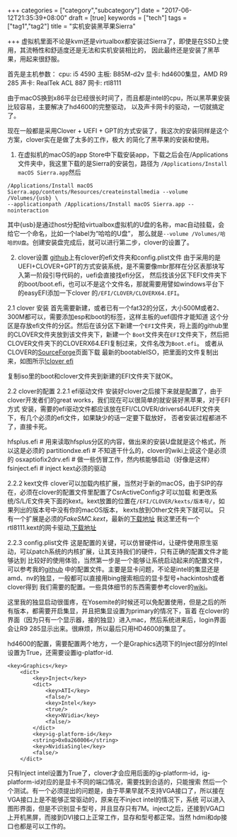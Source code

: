 +++
categories = ["category","subcategory"]
date = "2017-06-12T21:35:39+08:00"
draft = [true]
keywords = ["tech"]
tags = ["tag1","tag2"]
title = "实机安装黑苹果Sierra"

+++
虚拟机里面不论是kvm还是virtualbox都安装过Sierra了，即使是在SSD上使用，其流畅性和舒适度还是无法和实机安装相比的，
因此最终还是安装了黑苹果，用起来很舒服。

首先是主机参数：
cpu:       i5 4590
主板:      B85M-d2v
显卡:      hd4600集显，AMD R9 285
声卡:      RealTek ACL 887
网卡:      rtl8111

由于macOS换到x86平台已经很长时间了，而且都是intel的cpu，所以黑苹果安装比较容易，主要解决了hd4600的完整驱动，
以及声卡网卡的驱动，一切就搞定了。

现在一般都是采用Clover + UEFI + GPT的方式安装了，我这次的安装同样是这个方案，clover实在是做了太多的工作，极大
的简化了黑苹果的安装和使用。

1. 在虚拟机的macOS的app Store中下载安装app，下载之后会在/Applications文件夹中，我这里下载的是Sierra的安装包，路径为
`/Applications/Install macOS Sierra.app`然后
```
/Applications/Install macOS Sierra.app/contents/Resources/createinstallmedia --volume /Volumes/{usb} \
--applicationpath /Applications/Install macOS Sierra.app --nointeraction
```
其中{usb}是通过host分配给virtualbox虚拟机的U盘的名称，mac自动挂载，会给它一个命名，比如一个label为“哈哈的U盘”，
那么就是`--volume /Volumes/哈哈的U盘`。创建安装盘完成后，就可以进行第二步，clover的设置了。

2. clover设置
[github](https://github.com/linuxhenhao/hackintosh)上有clover的efi文件夹和config.plist文件
由于采用的是UEFI+CLOVER+GPT的方式安装系统，是不需要像mbr那样在分区表那块写入第一阶段引导代码的，uefi会直接找efi分区，
然后找该分区下EFI文件夹下的boot/boot.efi，也可以不是这个文件名，那就需要用譬如windows平台下的easyEFI添加一下clover
的`/EFI/CLOVER/CLOVERX64.EFI`。

2.1 clover 安装
首先需要新建，或者已有一个fat32的分区，大小500M或者2、300M都可以，需要添加esp和boot的标签，这样主板的uefi固件才能知道
这个分区是存放efi文件的分区。然后在该分区下新建一个`EFI`文件夹，将上面的github里的CLOVER文件夹放到该文件夹下，新建一个
`Boot`文件夹在`EFI`文件夹下，然后把CLOVER文件夹下的CLOVERX64.EFI复制过来，文件名改为`Boot.efi`。
或者从CLOVER的[SourceForge](https://sourceforge.net/projects/cloverefiboot/files/Bootable_ISO/)页面下载
最新的bootableISO，把里面的文件复制出来，如图所示[!clover efi](/images/bootableEFIClover.png)

复制iso里的boot和clover文件夹到新建的EFI文件夹下就OK。

2.2 clover的配置
2.2.1 efi驱动文件
安装好clover之后接下来就是配置了，由于clover开发者们的great works，我们现在可以很简单的就安装好黑苹果，对于EFI方式
安装，需要的efi驱动文件都应该放在EFI/CLOVER/drivers64UEFI文件夹下，有几个必须的efi文件，如果缺少的话一定要下载放好，
否者安装过程都进不了，直接卡死。

hfsplus.efi  # 用来读取hfsplus分区的内容，做出来的安装U盘就是这个格式，所以这是必须的
partitiondxe.efi  # 不知道干什么的，clover的wiki上说这个是必须的
osxaptiofix2drv.efi  # 做一些仿冒工作，然内核能够启动（好像是这样）
fsinject.efi  # inject kext必须的驱动

2.2.2 kext文件
clover可以加载内核扩展，当然对于新的macOS，由于SIP的存在，必须在clover的配置文件里配置了CsrActiveConfig才可以加载
和更改系统/S/L/E文件夹下面的kext。kext放置的位置在`/EFI/CLOVER/kexts/版本号/`，如果列出的版本号中没有你的macOS版本，
kexts放到Other文件夹下就可以。
只有一个扩展是必须的*FakeSMC.kext*，最新的[下载地址](https://bitbucket.org/RehabMan/os-x-fakesmc-kozlek/downloads/)
我这里还有一个rtl8111.kext的网卡驱动,[下载地址](https://bitbucket.org/RehabMan/os-x-realtek-network/downloads/)

2.2.3 config.plist文件
这是配置的关键，可以仿冒硬件id，让硬件使用原生驱动，可以patch系统的内核扩展，让其支持我们的硬件，只有正确的配置文件才能够达到
比较好的使用体验，当然第一步是一个能够让系统启动起来的配置文件，可以参考我的[github](https://github.com/linuxhenhao/hackintosh)
中的配置文件。主要是显卡问题，不论是intel的集显还是amd、nv的独显，一般都可以直接用bing搜索相应的显卡型号+hackintosh或者clover得到
我们需要的配置。一些具体细节的东西需要参考clover的[wiki](https://clover-wiki.zetam.org/Configuration)。

这里我的独显启动很蛋疼，在Yosemite的时候还可以免配置使用，但是之后的所有版本，都需要开启集显，并且把集显设置为primary的情况下，盲着
在clover的界面（因为只有一个显示器，接的独显）进入mac，然后系统进来后，login界面会让R9 285显示出来。很麻烦，所以最后只用HD4600的集显了。

hd4600的配置，需要配置两个地方，一个是Graphics选项下的Inject部分的Intel设置为True，还需要设置ig-platfor-id.
```
<key>Graphics</key>
	<dict>
		<key>Inject</key>
		<dict>
			<key>ATI</key>
			<false/>
			<key>Intel</key>
			<true/>
			<key>NVidia</key>
			<false/>
		</dict>
		<key>ig-platform-id</key>
		<string>0x0a260006</string>
		<key>NvidiaSingle</key>
		<false/>
	</dict>
```
只有Inject intel设置为True了，clover才会应用后面的ig-platform-id，ig-platform-id对应的是显卡不同的端口情况，需要找到合适的，只能搜索
然后一个个测试。有一个必须提出的问题是，由于苹果早就不支持VGA接口了，所以接在VGA接口上是不能够正常驱动的，原来在不inject intel的情况下，系统
可以进入图形界面，但是不识别显卡型号，并且显存只有7M。inject之后，还接到VGA口上开机黑屏，而接到DVI接口上正常工作，显存和型号都正常。当然
hdmi和dp接口也都是可以工作的。
<!--more-->
